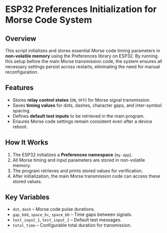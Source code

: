 # ESP32 Preferences Initialization for Morse Code System

## Overview
This script initializes and stores essential Morse code timing parameters in **non-volatile memory** using the Preferences library on ESP32. By running this setup before the main Morse transmission code, the system ensures all necessary settings persist across restarts, eliminating the need for manual reconfiguration.

## Features
- Stores **relay control states** (`ON`, `OFF`) for Morse signal transmission.
- Saves **timing values** for dots, dashes, character gaps, and inter-symbol spacing.
- Defines **default test inputs** to be retrieved in the main program.
- Ensures Morse code settings remain consistent even after a device reboot.

## How It Works
1. The ESP32 initializes a **Preferences namespace** (`my-app`).
2. All Morse timing and input parameters are stored in non-volatile memory.
3. The program retrieves and prints stored values for verification.
4. After initialization, the main Morse transmission code can access these stored values.

## Key Variables
- `dot`, `dash` – Morse code pulse durations.
- `gap_bdd`, `space_bc`, `space_bb` – Time gaps between signals.
- `test_input_1`, `test_input_2` – Default test messages.
- `total_time` – Configurable total duration for transmission.

